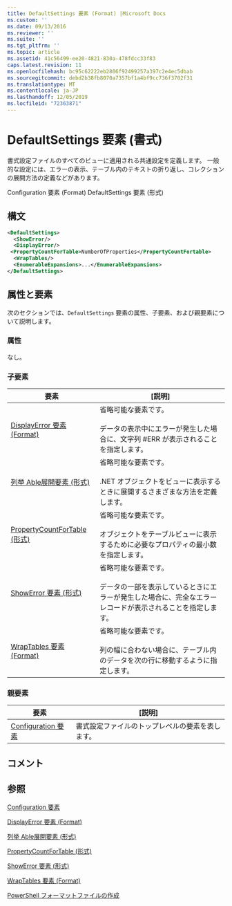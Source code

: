 ```yaml
---
title: DefaultSettings 要素 (Format) |Microsoft Docs
ms.custom: ''
ms.date: 09/13/2016
ms.reviewer: ''
ms.suite: ''
ms.tgt_pltfrm: ''
ms.topic: article
ms.assetid: 41c56499-ee20-4821-830a-478fdcc33f83
caps.latest.revision: 11
ms.openlocfilehash: bc95c62222eb2806f92499257a397c2e4ec5dbab
ms.sourcegitcommit: debd2b38fb8070a7357bf1a4bf9cc736f3702f31
ms.translationtype: MT
ms.contentlocale: ja-JP
ms.lasthandoff: 12/05/2019
ms.locfileid: "72363871"
---
```

# <a name="defaultsettings-element-format"></a>DefaultSettings 要素 (書式)

書式設定ファイルのすべてのビューに適用される共通設定を定義します。 一般的な設定には、エラーの表示、テーブル内のテキストの折り返し、コレクションの展開方法の定義などがあります。

Configuration 要素 (Format) DefaultSettings 要素 (形式)

## <a name="syntax"></a>構文

```xml
<DefaultSettings>
  <ShowError/>
  <DisplayError/>
 <PropertyCountForTable>NumberOfProperties</PropertyCountFortable>
  <WrapTables/>
  <EnumerableExpansions>...</EnumerableExpansions>
</DefaultSettings>
```

## <a name="attributes-and-elements"></a>属性と要素

次のセクションでは、`DefaultSettings` 要素の属性、子要素、および親要素について説明します。

### <a name="attributes"></a>属性

なし。

### <a name="child-elements"></a>子要素

|要素|[説明]|
|-------------|-----------------|
|[DisplayError 要素 (Format)](./displayerror-element-format.md)|省略可能な要素です。<br /><br /> データの表示中にエラーが発生した場合に、文字列 #ERR が表示されることを指定します。|
|[列挙 Able展開要素 (形式)](./enumerableexpansions-element-format.md)|省略可能な要素です。<br /><br /> .NET オブジェクトをビューに表示するときに展開するさまざまな方法を定義します。|
|[PropertyCountForTable (形式)](./propertycountfortable-element-format.md)|省略可能な要素です。<br /><br /> オブジェクトをテーブルビューに表示するために必要なプロパティの最小数を指定します。|
|[ShowError 要素 (形式)](./showerror-element-format.md)|省略可能な要素です。<br /><br /> データの一部を表示しているときにエラーが発生した場合に、完全なエラーレコードが表示されることを指定します。|
|[WrapTables 要素 (Format)](./wraptables-element-format.md)|省略可能な要素です。<br /><br /> 列の幅に合わない場合に、テーブル内のデータを次の行に移動するように指定します。|

### <a name="parent-elements"></a>親要素

|要素|[説明]|
|-------------|-----------------|
|[Configuration 要素](./configuration-element-format.md)|書式設定ファイルのトップレベルの要素を表します。|

## <a name="remarks"></a>コメント

## <a name="see-also"></a>参照

[Configuration 要素](./configuration-element-format.md)

[DisplayError 要素 (Format)](./displayerror-element-format.md)

[列挙 Able展開要素 (形式)](./enumerableexpansions-element-format.md)

[PropertyCountForTable (形式)](./propertycountfortable-element-format.md)

[ShowError 要素 (形式)](./showerror-element-format.md)

[WrapTables 要素 (Format)](./wraptables-element-format.md)

[PowerShell フォーマットファイルの作成](./writing-a-powershell-formatting-file.md)
